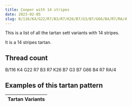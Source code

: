 ```yaml
---
title: Cooper with 14 stripes
date: 2023-02-05
slug: B/116/K4/G22/R7/B3/R7/K26/B7/G3/B7/G66/B4/R7/RA/4
---
```

This is a list of all the tartan sett variants with 14 stripes.

It is a 14 stripes tartan.


## Thread count
B/116 K4 G22 R7 B3 R7 K26 B7 G3 B7 G66 B4 R7 RA/4

## Examples of this tartan pattern

| Tartan Variants |
|---------------|
